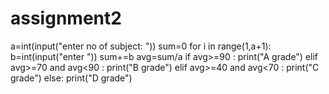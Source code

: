 # assignment2
a=int(input("enter no of subject: "))
sum=0
for i in range(1,a+1):
  b=int(input("enter "))
  sum+=b
avg=sum/a
if avg>=90 :
 print("A grade")
elif avg>=70 and avg<90 :
  print("B grade")
elif avg>=40 and avg<70 :
  print("C grade") 
else:
  print("D grade")
